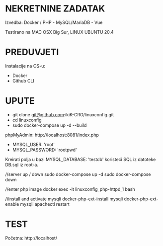 # NEKRETNINE ZADATAK
 Izvedba: Docker / PHP - MySQL/MariaDB - Vue

 Testirano na MAC OSX Big Sur, LINUX UBUNTU 20.4

# PREDUVJETI
Instalacije na OS-u: 
- Docker
- Github CLI
 # UPUTE
- git clone git@github.com:ikiK-CRO/linuxconfig.git
- cd linuxconfig
- sudo docker-compose up -d --build


phpMyAdmin: http://localhost:8081/index.php

-  MYSQL_USER: 'root'
-  MYSQL_PASSWORD: 'rootpwd'

Kreirati polja u bazi MYSQL_DATABASE: 'testdb' koristeći SQL iz datoteke DB.sql iz root-a.

//server up / down
sudo docker-compose up -d
sudo docker-compose down

//enter php image
docker exec -it linuxconfig_php-httpd_1 bash 

//install and activate mysqli
docker-php-ext-install mysqli 
docker-php-ext-enable mysqli
apachectl restart


# TEST

Početna: http://localhost/
